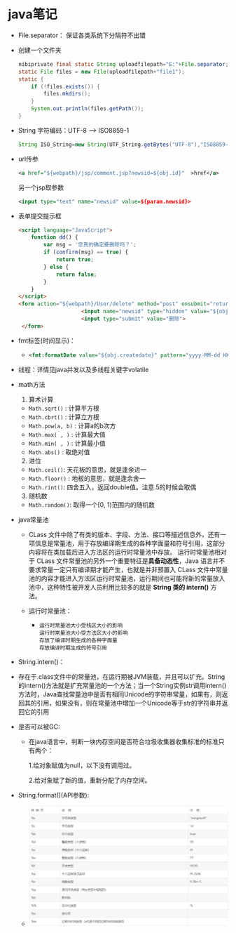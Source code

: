 # java笔记
+ File.separator： 保证各类系统下分隔符不出错

+ 创建一个文件夹

  ```java
  nibiprivate final static String uploadfilepath="E:"+File.separator;
  static File files = new File(uploadfilepath+"file1");
  static {
      if (!files.exists()) {
          files.mkdirs();
      }
      System.out.println(files.getPath());
  }
  ```

+ String 字符编码：UTF-8 --> ISO8859-1

  ```java
  String ISO_String=new String(UTF_String.getBytes("UTF-8"),"ISO8859-1))")
  ```

+ url传参  

  ```xml
  <a href="${webpath}/jsp/comment.jsp?newsid=${obj.id}"  >href</a>
  ```

  另一个jsp取参数

  ```xml
  <input type="text" name="newsid" value=${param.newsid}>
  ```

+ 表单提交提示框

  ```html
  <script language="JavaScript">
      function dd() {
          var msg = '您真的确定要删除吗？';
          if (confirm(msg) == true) {
              return true;
          } else {
              return false;
          }
      }
  </script>
  <form action="${webpath}/User/delete" method="post" onsubmit="return dd()">
                      <input name="newsid" type="hidden" value="${obj.id}">
                      <input type="submit" value="删除">
   </form>
  ```

+ fmt标签(时间显示)：

  + ```xml
    <fmt:formatDate value="${obj.createdate}" pattern="yyyy-MM-dd HH:MM:SS"></fmt:formatDate>
    ```

+ 线程：详情见java并发以及多线程关键字volatile



+ math方法

  1. 算术计算

  - `Math.sqrt()` : 计算平方根
  - `Math.cbrt()` : 计算立方根
  - `Math.pow(a, b)` : 计算a的b次方
  - `Math.max( , )` : 计算最大值
  - `Math.min( , )` : 计算最小值
  - `Math.abs()` : 取绝对值

  2. 进位

  - `Math.ceil()`: 天花板的意思，就是逢余进一
  - `Math.floor()` : 地板的意思，就是逢余舍一
  - `Math.rint()`: 四舍五入，返回double值。注意.5的时候会取偶
  3. 随机数

  - `Math.random()`: 取得一个[0, 1)范围内的随机数

+ java常量池

  + CLass 文件中除了有类的版本、字段、方法、接口等描述信息外，还有一项信息是常量池，用于存放编译期生成的各种字面量和符号引用，这部分内容将在类加载后进入方法区的运行时常量池中存放。
    运行时常量池相对于 CLass 文件常量池的另外一个重要特征是**具备动态性**，Java 语言并不要求常量一定只有编译期才能产生，也就是并非预置入 CLass 文件中常量池的内容才能进入方法区运行时常量池，运行期间也可能将新的常量放入池中，这种特性被开发人员利用比较多的就是 **String 类的 intern()** 方法。
    
  + 运行时常量池：
    
    + ```
      运行时常量池大小受栈区大小的影响
      运行时常量池大小受方法区大小的影响
      存放了编译时期生成的各种字面量
      存放编译时期生成的符号引用
      ```

+  String.intern()： 
  
  + 存在于.class文件中的常量池，在运行期被JVM装载，并且可以扩充。String的intern()方法就是扩充常量池的一个方法；当一个String实例str调用intern()方法时，Java查找常量池中是否有相同Unicode的字符串常量，如果有，则返回其的引用，如果没有，则在常量池中增加一个Unicode等于str的字符串并返回它的引用  

+ 是否可以被GC:

  + 在java语言中，判断一块内存空间是否符合垃圾收集器收集标准的标准只有两个：

    1.给对象赋值为null，以下没有调用过。

    2.给对象赋了新的值，重新分配了内存空间。

+ String.format()(API参数):
  
  + ![image-20200723111602546](java笔记/images/image-20200723111602546.png)